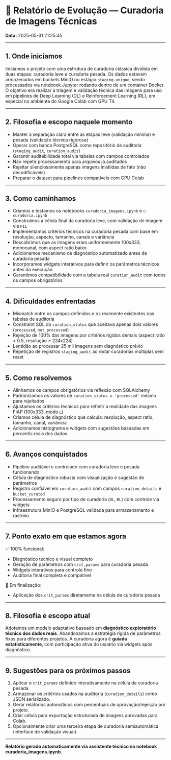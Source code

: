 # 🧠 Relatório de Evolução — Curadoria de Imagens Técnicas
**Data:** 2025-05-31 21:25:45

---

## 1. Onde iniciamos

Iniciamos o projeto com uma estrutura de curadoria clássica dividida em duas etapas: curadoria leve e curadoria pesada. Os dados estavam armazenados em buckets MinIO no estágio `staging-unique`, sendo processados via notebook Jupyter rodando dentro de um container Docker. O objetivo era realizar a triagem e validação técnica das imagens para uso em pipelines de Deep Learning (DL) e Reinforcement Learning (RL), em especial no ambiente do Google Colab com GPU T4.

---

## 2. Filosofia e escopo naquele momento

- Manter a separação clara entre as etapas leve (validação mínima) e pesada (validação técnica rigorosa)
- Operar com banco PostgreSQL como repositório de auditoria (`staging_audit`, `curation_audit`)
- Garantir auditabilidade total via tabelas com campos controlados
- Não repetir processamento para arquivos já auditados
- Rejeitar silenciosamente apenas imagens inválidas de fato (não decodificáveis)
- Preparar o dataset para pipelines compatíveis com GPU Colab

---

## 3. Como caminhamos

- Criamos e testamos os notebooks `curadoria_imagens.ipynb` e `c-curadoria.ipynb`
- Construímos a célula final da curadoria leve, com validação de imagem via `PIL`
- Implementamos critérios técnicos na curadoria pesada com base em resolução, aspecto, tamanho, canais e variância
- Descobrimos que as imagens eram uniformemente 100x333, monocanal, com aspect ratio baixo
- Adicionamos mecanismo de diagnóstico automatizado antes da curadoria pesada
- Incorporamos widgets interativos para definir os parâmetros técnicos antes da execução
- Garantimos compatibilidade com a tabela real `curation_audit` com todos os campos obrigatórios

---

## 4. Dificuldades enfrentadas

- Mismatch entre os campos definidos e os realmente existentes nas tabelas de auditoria
- Constraint SQL do `curation_status` que aceitava apenas dois valores (`processed`, `not_processed`)
- Rejeição de 100% das imagens por critérios rígidos demais (aspect ratio < 0.5, resolução ≥ 224x224)
- Lentidão ao processar 25 mil imagens sem diagnóstico prévio
- Repetição de registros `staging_audit` ao rodar curadorias múltiplas sem reset

---

## 5. Como resolvemos

- Alinhamos os campos obrigatórios via reflexão com SQLAlchemy
- Padronizamos os valores de `curation_status = 'processed'` mesmo para rejeitados
- Ajustamos os critérios técnicos para refletir a realidade das imagens FIAP (100x333, modo `L`)
- Criamos célula de diagnóstico que calcula: resolução, aspect ratio, tamanho, canal, variância
- Adicionamos histograma e widgets com sugestões baseadas em percentis reais dos dados

---

## 6. Avanços conquistados

- Pipeline auditável e controlado com curadoria leve e pesada funcionando
- Célula de diagnóstico robusta com visualização e sugestão de parâmetros
- Registro confiável em `curation_audit` com campos `curation_details` e `bucket_curated`
- Processamento seguro por tipo de curadoria (`DL`, `RL`) com controle via widgets
- Infraestrutura MinIO e PostgreSQL validada para armazenamento e rastreio

---

## 7. Ponto exato em que estamos agora

✅ 100% funcional:
- Diagnóstico técnico e visual completo
- Geração de parâmetros com `crit_params` para curadoria pesada
- Widgets interativos para controle fino
- Auditoria final completa e compatível

🧪 Em finalização:
- Aplicação dos `crit_params` diretamente na célula de curadoria pesada

---

## 8. Filosofia e escopo atual

Adotamos um modelo adaptativo baseado em **diagnóstico exploratório técnico dos dados reais**. Abandonamos a estratégia rígida de parâmetros fixos para diferentes projetos. A curadoria agora é **guiada estatisticamente**, com participação ativa do usuário via widgets após diagnóstico.

---

## 9. Sugestões para os próximos passos

1. Aplicar o `crit_params` definido interativamente na célula da curadoria pesada.
2. Armazenar os critérios usados na auditoria (`curation_details`) como JSON serializado.
3. Gerar relatórios automáticos com percentuais de aprovação/rejeição por projeto.
4. Criar célula para exportação estruturada de imagens aprovadas para Colab.
5. Opcionalmente criar uma terceira etapa de curadoria semiautomática (interface de validação visual).

---

**Relatório gerado automaticamente via assistente técnico no notebook curadoria_imagens.ipynb**.
